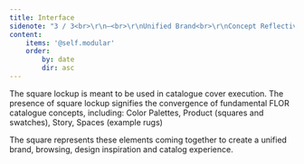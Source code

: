 ```yaml
---
title: Interface
sidenote: "3 / 3<br>\r\n—<br>\r\nUnified Brand<br>\r\nConcept Reflective"
content:
    items: '@self.modular'
    order:
        by: date
        dir: asc
---
```


The square lockup is meant to be used in catalogue cover execution. The presence of square lockup signifies the convergence of fundamental FLOR catalogue concepts, including: Color Palettes, Product (squares and swatches), Story, Spaces (example rugs)

The square represents these elements coming together to create a unified brand, browsing, design inspiration and catalog experience.